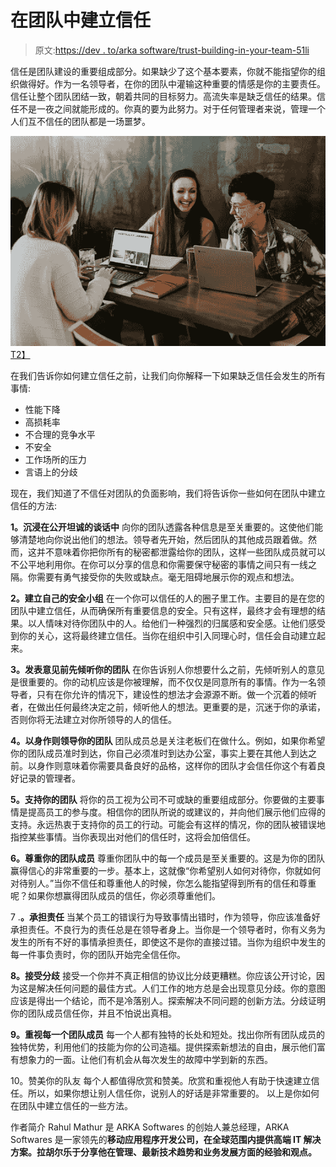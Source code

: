 # 在团队中建立信任

> 原文:[https://dev . to/arka software/trust-building-in-your-team-51li](https://dev.to/arkasoftwares/trust-building-in-your-team-51li)

信任是团队建设的重要组成部分。如果缺少了这个基本要素，你就不能指望你的组织做得好。作为一名领导者，在你的团队中灌输这种重要的情感是你的主要责任。信任让整个团队团结一致，朝着共同的目标努力。高流失率是缺乏信任的结果。信任不是一夜之间就能形成的。你真的要为此努力。对于任何管理者来说，管理一个人们互不信任的团队都是一场噩梦。

[![](img/da126505b0bc20a09954139598298836.png)T2】](https://res.cloudinary.com/practicaldev/image/fetch/s--3NDgnSVc--/c_limit%2Cf_auto%2Cfl_progressive%2Cq_auto%2Cw_880/https://images.unsplash.com/photo-1522202176988-66273c2fd55f%3Fixlib%3Drb-1.2.1%26auto%3Dformat%26fit%3Dcrop%26w%3D751%26q%3D80)

在我们告诉你如何建立信任之前，让我们向你解释一下如果缺乏信任会发生的所有事情:

*   性能下降
*   高损耗率
*   不合理的竞争水平
*   不安全
*   工作场所的压力
*   言语上的分歧

现在，我们知道了不信任对团队的负面影响，我们将告诉你一些如何在团队中建立信任的方法:

**1。沉浸在公开坦诚的谈话中**
向你的团队透露各种信息是至关重要的。这使他们能够清楚地向你说出他们的想法。领导者先开始，然后团队的其他成员跟着做。然而，这并不意味着你把你所有的秘密都泄露给你的团队，这样一些团队成员就可以不公平地利用你。在你可以分享的信息和你需要保守秘密的事情之间只有一线之隔。你需要有勇气接受你的失败或缺点。毫无阻碍地展示你的观点和想法。

**2。建立自己的安全小组**
在一个你可以信任的人的圈子里工作。主要目的是在您的团队中建立信任，从而确保所有重要信息的安全。只有这样，最终才会有理想的结果。以人情味对待你团队中的人。给他们一种强烈的归属感和安全感。让他们感受到你的关心，这将最终建立信任。当你在组织中引入同理心时，信任会自动建立起来。

**3。发表意见前先倾听你的团队**
在你告诉别人你想要什么之前，先倾听别人的意见是很重要的。你的动机应该是你被理解，而不仅仅是同意所有的事情。作为一名领导者，只有在你允许的情况下，建设性的想法才会源源不断。做一个沉着的倾听者，在做出任何最终决定之前，倾听他人的想法。更重要的是，沉迷于你的承诺，否则你将无法建立对你所领导的人的信任。

**4。以身作则领导你的团队**
团队成员总是关注老板们在做什么。例如，如果你希望你的团队成员准时到达，你自己必须准时到达办公室，事实上要在其他人到达之前。以身作则意味着你需要具备良好的品格，这样你的团队才会信任你这个有着良好记录的管理者。

**5。支持你的团队**
将你的员工视为公司不可或缺的重要组成部分。你要做的主要事情是提高员工的参与度。相信你的团队所说的或建议的，并向他们展示他们应得的支持。永远热衷于支持你的员工的行动。可能会有这样的情况，你的团队被错误地指控某些事情。当你表现出对他们的信任时，这将会加倍信任。

**6。尊重你的团队成员**
尊重你团队中的每一个成员是至关重要的。这是为你的团队赢得信心的非常重要的一步。基本上，这就像“你希望别人如何对待你，你就如何对待别人。”当你不信任和尊重他人的时候，你怎么能指望得到所有的信任和尊重呢？如果你想赢得团队成员的信任，你必须尊重他们。

7 .**。承担责任**
当某个员工的错误行为导致事情出错时，作为领导，你应该准备好承担责任。不良行为的责任总是在领导者身上。当你是一个领导者时，你有义务为发生的所有不好的事情承担责任，即使这不是你的直接过错。当你为组织中发生的每一件事负责时，你的团队开始完全信任你。

**8。接受分歧**
接受一个你并不真正相信的协议比分歧更糟糕。你应该公开讨论，因为这是解决任何问题的最佳方式。人们工作的地方总是会出现意见分歧。你的意图应该是得出一个结论，而不是冷落别人。探索解决不同问题的创新方法。分歧证明你的团队成员信任你，并且不怕说出真相。

**9。重视每一个团队成员**
每一个人都有独特的长处和短处。找出你所有团队成员的独特优势，利用他们的技能为你的公司造福。提供探索新想法的自由，展示他们富有想象力的一面。让他们有机会从每次发生的故障中学到新的东西。

10。赞美你的队友
每个人都值得欣赏和赞美。欣赏和重视他人有助于快速建立信任。所以，如果你想让别人信任你，说别人的好话是非常重要的。
以上是你如何在团队中建立信任的一些方法。

作者简介
Rahul Mathur 是 ARKA Softwares 的创始人兼总经理，ARKA Softwares 是一家领先的[](https://www.arkasoftwares.com/mobile-application-development)**移动应用程序开发公司，在全球范围内提供高端 IT 解决方案。拉胡尔乐于分享他在管理、最新技术趋势和业务发展方面的经验和观点。**